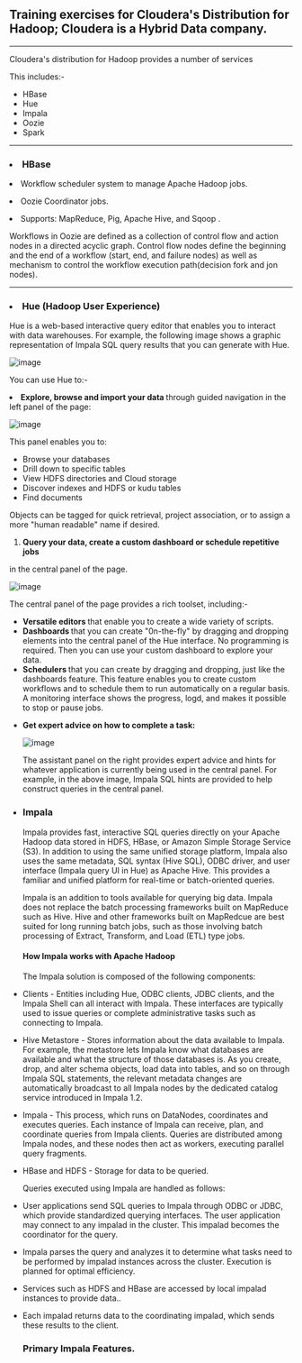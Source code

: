 <h2> Training exercises for Cloudera's Distribution for Hadoop; Cloudera is a Hybrid Data company. </h2>

-------------------------------------------------------------------------------------------------------

<p>Cloudera's distribution for Hadoop provides a number of services</p> 
<p> This includes:- </p>
<ul>
         <li>HBase</li>
         <li>Hue</li>
         <li>Impala</li>
         <li>Oozie</li>
         <li>Spark</li>
      </ul>
      
-------------------------------------------------------------------------------------------------------- 
<p><h3><li>HBase</li></h3></p>

<p><li>Workflow scheduler system to manage Apache Hadoop jobs.</li></p>
<p><li>Oozie Coordinator jobs.</li></p>
<p><li>Supports: MapReduce, Pig, Apache Hive, and Sqoop .</li></p>
<p>Workflows in Oozie are defined as a collection of control flow and action nodes in a directed acyclic graph. Control flow nodes define the beginning and the end of a workflow (start, end, and failure nodes) as well as mechanism to control the workflow execution path(decision fork and jon nodes).</p>

--------------------------------------------------------------------------------------------------------

<p><h3><li>Hue (Hadoop User Experience)</li></h3></p>
<p> Hue is a web-based interactive query editor that enables you to interact with data warehouses. For example, the following image shows a graphic representation of Impala SQL query results that you can generate with Hue. </p>

![image](https://user-images.githubusercontent.com/97665556/216337193-b285a3c3-2703-4e1a-b14d-988fd4b948c7.png)
<p> You can use Hue to:- </p>
<p><li><b>Explore, browse and import your data </b> through guided navigation in the left panel of the page: </li></p>

![image](https://user-images.githubusercontent.com/97665556/216339073-83dd625a-b69c-46e9-af88-1bd4db8a7f97.png)

<p>This panel enables you to: </p>
<ul>
         <li>Browse your databases</li>
         <li>Drill down to specific tables</li>
         <li>View HDFS directories and Cloud storage</li>
         <li>Discover indexes and HDFS or kudu tables</li>
         <li>Find documents</li>
 </ul>
 
 <p>Objects can be tagged for quick retrieval, project association, or to assign a more "human readable" name if desired. </p>
 <p><b><ol><li>Query your data, create a custom dashboard or schedule repetitive jobs</li></ol></b> in the central panel of the page. </p>
 
 ![image](https://user-images.githubusercontent.com/97665556/216589222-22ee4f15-d084-4503-8699-95222a4106f3.png)

<p> The central panel of the page provides a rich toolset, including:- </p>
<p><ul><li><b>Versatile editors </b>that enable you to create a wide variety of scripts. </li>
         <li><b>Dashboards </b>that you can create "0n-the-fly" by dragging and dropping elements into the central panel of the Hue interface. No programming is required. Then you can use your custom dashboard to explore your data. </li>
         <li><b>Schedulers </b>that you can create by dragging and dropping, just like the dashboards feature. This feature enables you to create custom workflows and to schedule them to run automatically on a regular basis. A monitoring interface shows the progress, logd, and makes it possible to stop or pause jobs. </li>
         </p>
         
         
<p><li><b>Get expert advice on how to complete a task: </b></li></p>
         
![image](https://user-images.githubusercontent.com/97665556/216936755-53522b4a-72a5-454a-ab27-42e6eb99171b.png) 

         
<p>The assistant panel on the right provides expert advice and hints for whatever application is currently being used in the central panel. For example, in the above image, Impala SQL hints are provided to help construct queries in the central panel. </p>

<p><h3><li>Impala</li></h3></p>
<p> Impala provides fast, interactive SQL queries directly on your Apache Hadoop data stored in HDFS, HBase, or Amazon Simple Storage Service (S3). In addition to using the same unified storage platform, Impala also uses the same metadata, SQL syntax (Hive SQL), ODBC driver, and user interface (Impala query UI in Hue) as Apache Hive. This provides a familiar and unified platform for real-time or batch-oriented queries. </p>

<p>Impala is an addition to tools available for querying big data. Impala does not replace the batch processing frameworks built on MapReduce such as Hive. Hive and other frameworks built on MapRedcue are best suited for long running batch jobs, such as those involving batch processing of Extract, Transform, and Load (ETL) type jobs.</p>

<p><h4><b>How Impala works with Apache Hadoop</b></h4></p>
<p>The Impala solution is composed of the following components:</p>
<p><li>Clients - Entities including Hue, ODBC clients, JDBC clients, and the Impala Shell can all interact with Impala. These interfaces are typically used to issue queries or complete administrative tasks such as connecting to Impala. </li></p>

<p><li>Hive Metastore - Stores information about the data available to Impala. For example, the metastore lets Impala know what databases are available and what the structure of those databases is. As you create, drop, and alter schema objects, load data into tables, and so on through Impala SQL statements, the relevant metadata changes are automatically broadcast to all Impala nodes by the dedicated catalog service introduced in Impala 1.2. </li></p>

<p><li>Impala - This process, which runs on DataNodes, coordinates and executes queries. Each instance of Impala can receive, plan, and coordinate queries from Impala clients. Queries are distributed among Impala nodes, and these nodes then act as workers, executing parallel query fragments. </li></p>


<p><li>HBase and HDFS - Storage for data to be queried. </li></p>

<p>Queries executed using Impala are handled as follows:</p>
<p><li>User applications send SQL queries to Impala through ODBC or JDBC, which provide standardized querying interfaces. The user application may connect to any impalad in the cluster. This impalad becomes the coordinator for the query. </li></p>

<p><li>Impala parses the query and analyzes it to determine what tasks need to be performed by impalad instances across the cluster. Execution is planned for optimal efficiency. </li></p>

<p><li>Services such as HDFS and HBase are accessed by local impalad instances to provide data.. </li></p>

<p><li>Each impalad returns data to the coordinating impalad, which sends these results to the client.</li></p>

<h3><b>Primary Impala Features.</b></h3>



